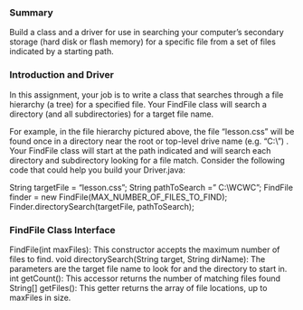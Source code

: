 ### Summary
Build a class and a driver for use in searching your computer’s secondary storage (hard disk or flash memory) for a specific file from a set of files indicated by a starting path.

### Introduction and Driver
In this assignment, your job is to write a class that searches through a file hierarchy (a tree) for a specified file. Your FindFile class will search a directory (and all subdirectories) for a target file name.

For example, in the file hierarchy pictured above, the file “lesson.css” will be found once in a directory near the root or top-level drive name (e.g. “C:\”) . Your FindFile class will start at the path indicated and will search each directory and subdirectory looking for a file match. Consider the following code that could help you build your Driver.java:

String targetFile = “lesson.css”;
String pathToSearch =”
C:\\WCWC”; FindFile finder = new FindFile(MAX_NUMBER_OF_FILES_TO_FIND);
Finder.directorySearch(targetFile, pathToSearch);

### FindFile Class Interface
FindFile(int maxFiles): This constructor accepts the maximum number of files to find.
void directorySearch(String target, String dirName): The parameters are the target file name to look for and the directory to start in.
int getCount(): This accessor returns the number of matching files found
String[] getFiles(): This getter returns the array of file locations, up to maxFiles in size.
